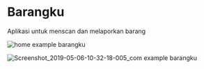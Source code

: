 # Barangku
Aplikasi untuk menscan dan melaporkan barang

![home example barangku](https://user-images.githubusercontent.com/26026960/57205787-380ec300-6feb-11e9-9164-aab5a1e5be8c.png)

![Screenshot_2019-05-06-10-32-18-005_com example barangku](https://user-images.githubusercontent.com/26026960/57205814-5e346300-6feb-11e9-9b1d-4bf43b8abbf7.png)
